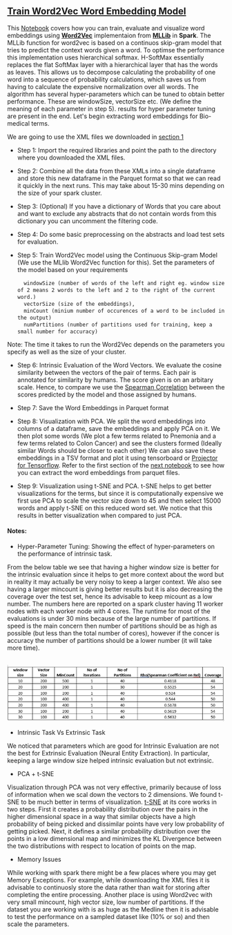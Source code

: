 ## [Train Word2Vec Word Embedding Model](2_Train_Word2Vec.ipynb)
This [Notebook](2_Train_Word2Vec.ipynb) covers how you can train, evaluate and visualize word embeddings using **[Word2Vec](https://arxiv.org/pdf/1301.3781.pdf)** implementaion from **[MLLib](https://spark.apache.org/docs/latest/mllib-feature-extraction.html#word2vec)** 
in **Spark**. The MLLib function for word2vec is based on a continuos skip-gram model that tries to predict the context words given a word. To optimse the performance this implementation uses hierarchical softmax. H-SoftMax 
essentially replaces the flat SoftMax layer with a hierarchical layer that has the words as leaves. This allows us to decompose calculating the probability of one word into a sequence of probability calculations, 
which saves us from having to calculate the expensive normalization over all words. The algorithm has several hyper-parameters which can be tuned to obtain better performance. These are windowSize, vectorSize etc. (We 
define the meaning of each parameter in step 5). results for hyper parameter tuning are present in the end. Let's begin extracting word embeddings for Bio-medical terms.

We are going to use the XML files we downloaded in [section 1](../../01_DataPreparation/1_Download_and_Parse_Medline_Abstracts.ipynb)

- Step 1: Import the required libraries and point the path to the directory where you downloaded the XML files.

- Step 2: Combine all the data from these XMLs into a single dataframe and store this new dataframe in the Parquet format so that we can read it quickly in the next runs. This may take about 15-30 mins depending on the size of your 
spark cluster.

- Step 3: (Optional) If you have a dictionary of Words that you care about and want to exclude any abstracts that do not contain words from this dictionary you can uncomment the filtering code.

- Step 4: Do some basic preprocessing on the abstracts and load test sets for evaluation. 

- Step 5: Train Word2Vec model using the Continuous Skip-gram Model (We use the MLlib Word2Vec function for this). Set the parameters of the model based on your requirements 

        windowSize (number of words of the left and right eg. window size of 2 means 2 words to the left and 2 to the right of the current word.)
        vectorSize (size of the embeddings),
        minCount (minium number of occurences of a word to be included in the output)
        numPartitions (number of partitions used for training, keep a small number for accuracy)

Note: The time it takes to run the Word2Vec depends on the parameters you specify as well as the size of your cluster.

- Step 6: Intrinsic Evaluation of the Word Vectors. We evaluate the cosine similarity between the vectors of the pair of terms. Each pair is annotated for similarity by humans. The score given is on an arbitary scale. Hence, to compare we 
 use the [Spearman Correlation](https://en.wikipedia.org/wiki/Spearman%27s_rank_correlation_coefficient) between the scores predicted by the model and those assigned by humans. 

- Step 7: Save the Word Embeddings in Parquet format

- Step 8: Visualization with PCA. We split the word embeddings into columns of a dataframe, save the embeddings and apply PCA on it. We then plot some words (We plot a few terms related to Pnemonia and a few terms related to Colon Cancer) 
 and see the clusters formed (Ideally similar Words should be closer to each other)
 We can also save these embeddings in a TSV format and plot it using tensorboard or [Projector for Tensorflow](http://projector.tensorflow.org/). Refer to the first section of the [next notebook](../../02_Modeling/02_ModelCreation/3_Training_Neural_Entity_Extractor_Pubmed.ipynb) to see how you can extract the word embeddings from parquet files.

- Step 9: Visualization using t-SNE and PCA. t-SNE helps to get better visualizations for the terms, but since it is computationally expensive we first use PCA to scale the vector size down to 45 and then select 15000 words and apply t-SNE on 
this reduced word set. We notice that this results in better visualization when compared to just PCA.

#### Notes:

- Hyper-Parameter Tuning: Showing the effect of hyper-parameters on the performance of intrinsic task.

 From the below table we see that having a higher window size is better for the intrinsic evaluation since it helps to get more context about the word but in reality it may
 actually be very noisy to keep a larger context. We also see having a larger mincount is giving better results but it is also decreasing the coverage over the test set, hence its advisable to keep micount as a low number.
 The numbers here are reported on a spark cluster having 11 worker nodes with each worker node with 4 cores. The runtime for most of the evaluations is under 30 mins because of the large number of partitions. If speed 
 is the main concern then number of partitions should be as high as possible (but less than the total number of cores), however if the concer is accuracy the number of partitions should be a lower number (it will take more time).

&nbsp;&nbsp;&nbsp;&nbsp;&nbsp;&nbsp;&nbsp;&nbsp;&nbsp;&nbsp;&nbsp;&nbsp;![Sample Evaluation](../../../Images/Evaluations.png)

- Intrinsic Task Vs Extrinsic Task

 We noticed that parameters which are good for Intrinsic Evaluation are not the best for Extrinsic Evaluation (Neural Entity Extraction). In particular, keeping a large window size helped intrinsic evaluation but not 
 extrinsic. 

- PCA + t-SNE

 Visualization through PCA was not very effective, primarily because of loss of information when we scal down the vectors to 2 dimensions. We found t-SNE to be much better in terms of visualization. [t-SNE](https://en.wikipedia.org/wiki/T-distributed_stochastic_neighbor_embedding) at its core
 works in two steps. First it creates a probability distribution over the pairs in the higher dimensional space in a way that similar objects have a high probability of being picked and dissimilar points have very
 low probability of getting picked. Next, it defines a similar probability distribution over the points in a low dimensional map and minimizes the KL Divergence between the two distributions with respect to location 
 of points on the map.

- Memory Issues

 While working with spark there might be a few places where you may get Memory Exceptions. For example, while downloading the XML files it is advisable to continuosly store the data rather than wait for storing after completing the 
 entire processing. Another place is using Word2vec with very small mincount, high vector size, low number of partitions. If the dataset you are working with is as huge as the Medline then it is advisable to test the 
 performance on a sampled dataset like (10% or so) and then scale the parameters.
